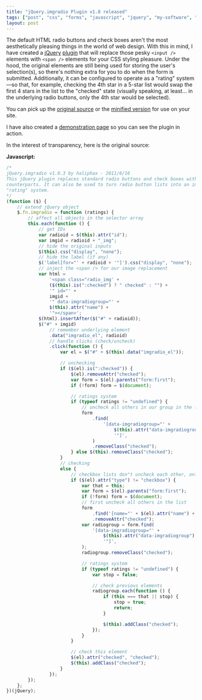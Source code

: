 ```yaml
---
title: "jQuery.imgradio Plugin v1.0 released"
tags: ["post", "css", "forms", "javascript", "jquery", "my-software", "plugin"]
layout: post
---
```


The default HTML radio buttons and check boxes aren't the most
aesthetically pleasing things in the world of web design. With this in
mind, I have created a [jQuery](https://jquery.com)
[plugin](https://plugins.jquery.com) that will replace those pesky
`<input />` elements with `<span />` elements for your CSS styling
pleasure. Under the hood, the original elements are still being used for
storing the user's selection(s), so there's nothing extra for you to do
when the form is submitted. Additionally, it can be configured to
operate as a "rating" system—so that, for example, checking the 4th star
in a 5-star list would swap the first 4 stars in the list to the
"checked" state (visually speaking, at least... in the underlying radio
buttons, only the 4th star would be selected).<!--more-->

You can pick up the [original
source](https://github.com/haliphax/jquery.imgradio/raw/master/jquery.imgradio.js)
or the [minified
version](https://github.com/haliphax/jquery.imgradio/raw/master/jquery.imgradio.min.js)
for use on your site.

I have also created a [demonstration page](https://haliphax.github.io/jquery.imgradio/)
so you can see the plugin in action.

In the interest of transparency, here is the original source:

**Javascript:**

```js
/*
jQuery.imgradio v1.0.3 by haliphax - 2011/6/16
This jQuery plugin replaces standard radio buttons and check boxes with image
counterparts. It can also be used to turn radio button lists into an image-based
"rating" system.
*/
(function ($) {
	// extend jQuery object
	$.fn.imgradio = function (ratings) {
		// affect all objects in the selector array
		this.each(function () {
			// get IDs
			var radioid = $(this).attr("id");
			var imgid = radioid + "_img";
			// hide the original inputs
			$(this).css("display", "none");
			// hide the label (if any)
			$('label[for="' + radioid + '"]').css("display", "none");
			// inject the <span /> for our image replacement
			var html =
				'<span class="radio_img' +
				($(this).is(":checked") ? " checked" : "") +
				'" id="' +
				imgid +
				'" data-imgradiogroup="' +
				$(this).attr("name") +
				'"></span>';
			$(html).insertAfter($("#" + radioid));
			$("#" + imgid)
				// remember underlying element
				.data("imgradio_el", radioid)
				// handle clicks (check/uncheck)
				.click(function () {
					var el = $("#" + $(this).data("imgradio_el"));

					// unchecking
					if ($(el).is(":checked")) {
						$(el).removeAttr("checked");
						var form = $(el).parents("form:first");
						if (!form) form = $(document);

						// ratings system
						if (typeof ratings != "undefined") {
							// uncheck all others in our group in the form
							form
								.find(
									'[data-imgradiogroup="' +
										$(this).attr("data-imgradiogroup") +
										'"]',
								)
								.removeClass("checked");
						} else $(this).removeClass("checked");
					}
					// checking
					else {
						// checkbox lists don"t uncheck each other, only radios
						if ($(el).attr("type") != "checkbox") {
							var that = this;
							var form = $(el).parents("form:first");
							if (!form) form = $(document);
							// first uncheck all others in the list
							form
								.find('[name="' + $(el).attr("name") + '"]')
								.removeAttr("checked");
							var radiogroup = form.find(
								'[data-imgradiogroup="' +
									$(this).attr("data-imgradiogroup") +
									'"]',
							);
							radiogroup.removeClass("checked");

							// ratings system
							if (typeof ratings != "undefined") {
								var stop = false;

								// check previous elements
								radiogroup.each(function () {
									if (this === that || stop) {
										stop = true;
										return;
									}

									$(this).addClass("checked");
								});
							}
						}

						// check this element
						$(el).attr("checked", "checked");
						$(this).addClass("checked");
					}
				});
		});
	};
})(jQuery);
```
